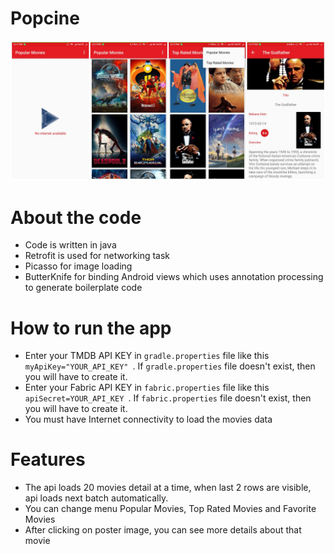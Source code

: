 # Popcine

![Popcine app screenshots](https://github.com/pramodbharti/Popcine-db/blob/master/Popcine.jpeg)

# About the code

* Code is written in java
* Retrofit is used for networking task
* Picasso for image loading 
* ButterKnife for binding Android views which uses annotation processing to generate boilerplate code

# How to run the app

* Enter your TMDB API KEY in `gradle.properties` file like this `myApiKey="YOUR_API_KEY" `. If `gradle.properties` file doesn't exist, then you will have to create it.
* Enter your Fabric API KEY in `fabric.properties` file like this `apiSecret=YOUR_API_KEY `. If `fabric.properties` file doesn't exist, then you will have to create it.
* You must have Internet connectivity to load the movies data

# Features

* The api loads 20 movies detail at a time, when last 2 rows are visible, api loads next batch automatically.
* You can change menu Popular Movies, Top Rated Movies and Favorite Movies
* After clicking on poster image, you can see more details about that movie
